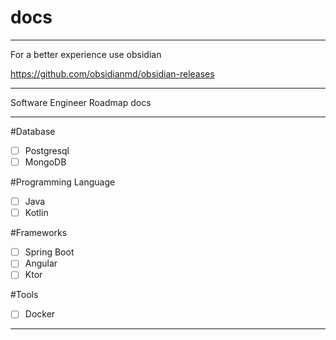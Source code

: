 # docs
---

For a better experience use obsidian

https://github.com/obsidianmd/obsidian-releases

---
Software Engineer Roadmap docs

---

#Database
- [ ] Postgresql
- [ ] MongoDB

#Programming Language
- [ ] Java
- [ ] Kotlin

#Frameworks
- [ ] Spring Boot
- [ ] Angular
- [ ] Ktor

#Tools
- [ ] Docker

---
